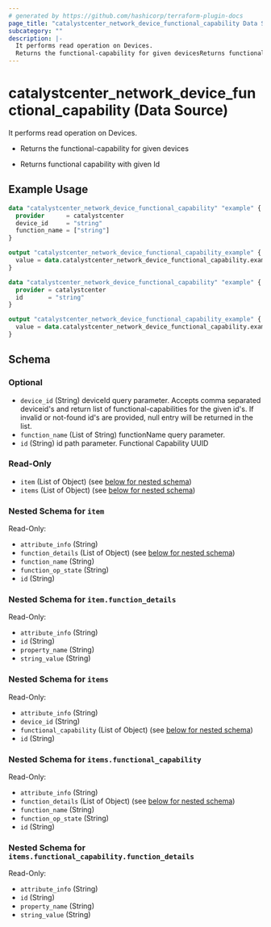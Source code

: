 ```yaml
---
# generated by https://github.com/hashicorp/terraform-plugin-docs
page_title: "catalystcenter_network_device_functional_capability Data Source - terraform-provider-catalystcenter"
subcategory: ""
description: |-
  It performs read operation on Devices.
  Returns the functional-capability for given devicesReturns functional capability with given Id
---
```


# catalystcenter_network_device_functional_capability (Data Source)

It performs read operation on Devices.

- Returns the functional-capability for given devices

- Returns functional capability with given Id

## Example Usage

```terraform
data "catalystcenter_network_device_functional_capability" "example" {
  provider      = catalystcenter
  device_id     = "string"
  function_name = ["string"]
}

output "catalystcenter_network_device_functional_capability_example" {
  value = data.catalystcenter_network_device_functional_capability.example.items
}

data "catalystcenter_network_device_functional_capability" "example" {
  provider = catalystcenter
  id       = "string"
}

output "catalystcenter_network_device_functional_capability_example" {
  value = data.catalystcenter_network_device_functional_capability.example.item
}
```

<!-- schema generated by tfplugindocs -->
## Schema

### Optional

- `device_id` (String) deviceId query parameter. Accepts comma separated deviceid's and return list of functional-capabilities for the given id's. If invalid or not-found id's are provided, null entry will be returned in the list.
- `function_name` (List of String) functionName query parameter.
- `id` (String) id path parameter. Functional Capability UUID

### Read-Only

- `item` (List of Object) (see [below for nested schema](#nestedatt--item))
- `items` (List of Object) (see [below for nested schema](#nestedatt--items))

<a id="nestedatt--item"></a>
### Nested Schema for `item`

Read-Only:

- `attribute_info` (String)
- `function_details` (List of Object) (see [below for nested schema](#nestedobjatt--item--function_details))
- `function_name` (String)
- `function_op_state` (String)
- `id` (String)

<a id="nestedobjatt--item--function_details"></a>
### Nested Schema for `item.function_details`

Read-Only:

- `attribute_info` (String)
- `id` (String)
- `property_name` (String)
- `string_value` (String)



<a id="nestedatt--items"></a>
### Nested Schema for `items`

Read-Only:

- `attribute_info` (String)
- `device_id` (String)
- `functional_capability` (List of Object) (see [below for nested schema](#nestedobjatt--items--functional_capability))
- `id` (String)

<a id="nestedobjatt--items--functional_capability"></a>
### Nested Schema for `items.functional_capability`

Read-Only:

- `attribute_info` (String)
- `function_details` (List of Object) (see [below for nested schema](#nestedobjatt--items--functional_capability--function_details))
- `function_name` (String)
- `function_op_state` (String)
- `id` (String)

<a id="nestedobjatt--items--functional_capability--function_details"></a>
### Nested Schema for `items.functional_capability.function_details`

Read-Only:

- `attribute_info` (String)
- `id` (String)
- `property_name` (String)
- `string_value` (String)
